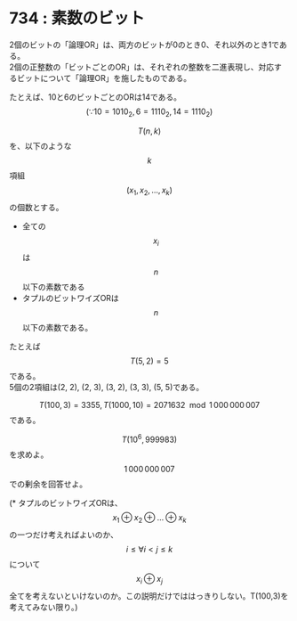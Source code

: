 # 734 : 素数のビット

2個のビットの「論理OR」は、両方のビットが0のとき0、それ以外のとき1である。  
2個の正整数の「ビットごとのOR」は、それぞれの整数を二進表現し、対応するビットについて「論理OR」を施したものである。

たとえば、10と6のビットごとのORは14である。  
$$(\because 10 = 1010_2, 6 = 1110_2, 14 = 1110_2)$$

$$T(n, k)$$を、以下のような$$k$$項組$$(x_1, x_2, \dots, x_k)$$の個数とする。

* 全ての$$x_i$$は$$n$$以下の素数である
* タプルのビットワイズORは$$n$$以下の素数である。

たとえば$$T(5, 2) = 5$$である。  
5個の2項組は\(2, 2\), \(2, 3\), \(3, 2\), \(3, 3\), \(5, 5\)である。

$$T(100, 3) = 3355, T(1000, 10) = 2071632 \mod 1\,000\,000\,007$$である。

$$T(10^6, 999983)$$を求めよ。$$1\,000\,000\,007$$での剰余を回答せよ。

\(\* タプルのビットワイズORは、$$x_1 \oplus x_2 \oplus \dots \oplus x_k$$の一つだけ考えればよいのか、$$i \leq \forall i < j \leq k$$について$$x_i \oplus x_j$$全てを考えないといけないのか。この説明だけでははっきりしない。T\(100,3\)を考えてみない限り。\)

